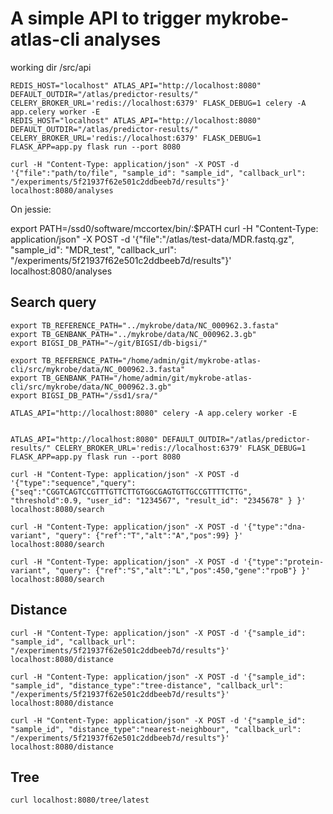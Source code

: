 # A simple API to trigger mykrobe-atlas-cli analyses

working dir /src/api

```
REDIS_HOST="localhost" ATLAS_API="http://localhost:8080" DEFAULT_OUTDIR="/atlas/predictor-results/" CELERY_BROKER_URL='redis://localhost:6379' FLASK_DEBUG=1 celery -A app.celery worker -E
REDIS_HOST="localhost" ATLAS_API="http://localhost:8080" DEFAULT_OUTDIR="/atlas/predictor-results/" CELERY_BROKER_URL='redis://localhost:6379' FLASK_DEBUG=1 FLASK_APP=app.py flask run --port 8080
```

```
curl -H "Content-Type: application/json" -X POST -d '{"file":"path/to/file", "sample_id": "sample_id", "callback_url": "/experiments/5f21937f62e501c2ddbeeb7d/results"}' localhost:8080/analyses
```

On jessie:

export PATH=/ssd0/software/mccortex/bin/:\$PATH
curl -H "Content-Type: application/json" -X POST -d '{"file":"/atlas/test-data/MDR.fastq.gz", "sample_id": "MDR_test", "callback_url": "/experiments/5f21937f62e501c2ddbeeb7d/results"}' localhost:8080/analyses

## Search query

```
export TB_REFERENCE_PATH="../mykrobe/data/NC_000962.3.fasta"
export TB_GENBANK_PATH="../mykrobe/data/NC_000962.3.gb"
export BIGSI_DB_PATH="~/git/BIGSI/db-bigsi/"

export TB_REFERENCE_PATH="/home/admin/git/mykrobe-atlas-cli/src/mykrobe/data/NC_000962.3.fasta"
export TB_GENBANK_PATH="/home/admin/git/mykrobe-atlas-cli/src/mykrobe/data/NC_000962.3.gb"
export BIGSI_DB_PATH="/ssd1/sra/"

ATLAS_API="http://localhost:8080" celery -A app.celery worker -E


ATLAS_API="http://localhost:8080" DEFAULT_OUTDIR="/atlas/predictor-results/" CELERY_BROKER_URL='redis://localhost:6379' FLASK_DEBUG=1 FLASK_APP=app.py flask run --port 8080
```

```
curl -H "Content-Type: application/json" -X POST -d '{"type":"sequence","query":{"seq":"CGGTCAGTCCGTTTGTTCTTGTGGCGAGTGTTGCCGTTTTCTTG", "threshold":0.9, "user_id": "1234567", "result_id": "2345678" } }' localhost:8080/search
```

```
curl -H "Content-Type: application/json" -X POST -d '{"type":"dna-variant", "query": {"ref":"T","alt":"A","pos":99} }' localhost:8080/search
```

```
curl -H "Content-Type: application/json" -X POST -d '{"type":"protein-variant", "query": {"ref":"S","alt":"L","pos":450,"gene":"rpoB"} }' localhost:8080/search
```

## Distance

```
curl -H "Content-Type: application/json" -X POST -d '{"sample_id": "sample_id", "callback_url": "/experiments/5f21937f62e501c2ddbeeb7d/results"}' localhost:8080/distance

curl -H "Content-Type: application/json" -X POST -d '{"sample_id": "sample_id", "distance_type":"tree-distance", "callback_url": "/experiments/5f21937f62e501c2ddbeeb7d/results"}' localhost:8080/distance

curl -H "Content-Type: application/json" -X POST -d '{"sample_id": "sample_id", "distance_type":"nearest-neighbour", "callback_url": "/experiments/5f21937f62e501c2ddbeeb7d/results"}' localhost:8080/distance

```

## Tree

```
curl localhost:8080/tree/latest
```
